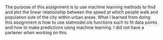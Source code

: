 The purpose of this assignment is to use machine learning methods to find and plot the linear
relationship between the speed at which people walk and population size of the city within urban areas.
What I learned from doing this assignment is how to use statmodel.ols functions such to fit data points
and how to make predictions using machine learning. I did not have a partener when working on this.
